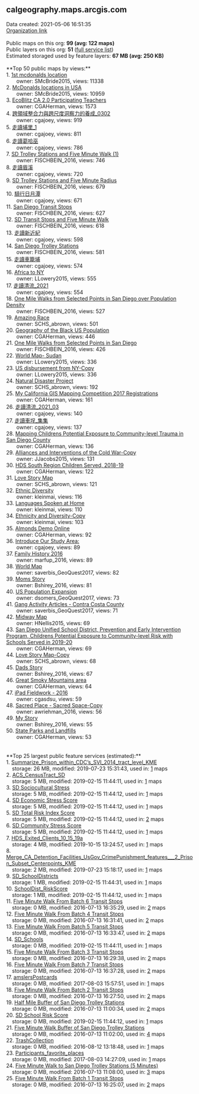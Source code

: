 <h2>calgeography.maps.arcgis.com</h2> Data created: 2021-05-06 16:51:35 <br /><a target='new' href='https://calgeography.maps.arcgis.com'>Organization link</a><br /><br />Public maps on this org: <b>99 (avg: 122 maps)</b><br />Public layers on this org: <b>51 </b>(<a target='new' href='https://services.arcgis.com/5nJoHuYReL3gS8Rl/ArcGIS/rest/services'>full service list</a>)<br />Estimated storaged used by feature layers: <b>67 MB (avg: 250 KB)</b><br /><br />**Top 50 public maps by views:**<br />  1. <a target='new' href='https://www.arcgis.com/home/item.html?id=d0c4c595821f4ee493e320a2d5129a90'>1st mcdonalds location</a> <br />  &nbsp;&nbsp;&nbsp;&nbsp; &nbsp;&nbsp;owner: SMcBride2015, views: 11338<br />  2. <a target='new' href='https://www.arcgis.com/home/item.html?id=237703f5b1a74c0d97b253b9eaa40612'>McDonalds locations in USA</a> <br />  &nbsp;&nbsp;&nbsp;&nbsp; &nbsp;&nbsp;owner: SMcBride2015, views: 10959<br />  3. <a target='new' href='https://www.arcgis.com/home/item.html?id=3679c16a4fac4e3f9ebb36bc27433514'>EcoBlitz CA 2.0 Participating Teachers</a> <br />  &nbsp;&nbsp;&nbsp;&nbsp; &nbsp;&nbsp;owner: CGAHerman, views: 1573<br />  4. <a target='new' href='https://www.arcgis.com/home/item.html?id=3d6ab05af0734b7ebbff91011057a621'>跨領域整合力與跨尺度洞察力的養成_0302</a> <br />  &nbsp;&nbsp;&nbsp;&nbsp; &nbsp;&nbsp;owner: cgajoey, views: 919<br />  5. <a target='new' href='https://www.arcgis.com/home/item.html?id=0c8015b20346403188e1e48af2b86e7c'>走讀埔里_1</a> <br />  &nbsp;&nbsp;&nbsp;&nbsp; &nbsp;&nbsp;owner: cgajoey, views: 811<br />  6. <a target='new' href='https://www.arcgis.com/home/item.html?id=ba3d911457464e1d96c023a35e9c111f'>走讀葛哈巫</a> <br />  &nbsp;&nbsp;&nbsp;&nbsp; &nbsp;&nbsp;owner: cgajoey, views: 786<br />  7. <a target='new' href='https://www.arcgis.com/home/item.html?id=709d94c073344594af676fe30f866d53'>SD Trolley Stations and Five Minute Walk (1)</a> <br />  &nbsp;&nbsp;&nbsp;&nbsp; &nbsp;&nbsp;owner: FISCHBEIN_2016, views: 746<br />  8. <a target='new' href='https://www.arcgis.com/home/item.html?id=54e0d2349dda472fae5ea83288981889'>走讀眉溪</a> <br />  &nbsp;&nbsp;&nbsp;&nbsp; &nbsp;&nbsp;owner: cgajoey, views: 720<br />  9. <a target='new' href='https://www.arcgis.com/home/item.html?id=b3aa86df24b04334add3aae264dc8c68'>SD Trolley Stations and Five Minute Radius</a> <br />  &nbsp;&nbsp;&nbsp;&nbsp; &nbsp;&nbsp;owner: FISCHBEIN_2016, views: 679<br />  10. <a target='new' href='https://www.arcgis.com/home/item.html?id=06ed5ae62aa944d586244f0e5fdd39b4'>騎行日月潭</a> <br />  &nbsp;&nbsp;&nbsp;&nbsp; &nbsp;&nbsp;owner: cgajoey, views: 671<br />  11. <a target='new' href='https://www.arcgis.com/home/item.html?id=8db01a1bfdf746cfbf8164e75a87e514'>San Diego Transit Stops</a> <br />  &nbsp;&nbsp;&nbsp;&nbsp; &nbsp;&nbsp;owner: FISCHBEIN_2016, views: 627<br />  12. <a target='new' href='https://www.arcgis.com/home/item.html?id=063637d571b7474193675546b826ebfd'>SD Transit Stops and Five Minute Walk</a> <br />  &nbsp;&nbsp;&nbsp;&nbsp; &nbsp;&nbsp;owner: FISCHBEIN_2016, views: 618<br />  13. <a target='new' href='https://www.arcgis.com/home/item.html?id=41bc61a83a9c4b63bf9639a3d3350994'>走讀新近紀</a> <br />  &nbsp;&nbsp;&nbsp;&nbsp; &nbsp;&nbsp;owner: cgajoey, views: 598<br />  14. <a target='new' href='https://www.arcgis.com/home/item.html?id=9e947cb28d3541aba0518b702567dfed'>San Diego Trolley Stations</a> <br />  &nbsp;&nbsp;&nbsp;&nbsp; &nbsp;&nbsp;owner: FISCHBEIN_2016, views: 581<br />  15. <a target='new' href='https://www.arcgis.com/home/item.html?id=408dcae330c14144a310da7b36450e07'>走讀車籠埔</a> <br />  &nbsp;&nbsp;&nbsp;&nbsp; &nbsp;&nbsp;owner: cgajoey, views: 574<br />  16. <a target='new' href='https://www.arcgis.com/home/item.html?id=41941ed95187435f8a16130f37be71a4'>Africa to NY</a> <br />  &nbsp;&nbsp;&nbsp;&nbsp; &nbsp;&nbsp;owner: LLowery2015, views: 555<br />  17. <a target='new' href='https://www.arcgis.com/home/item.html?id=ecd4efdd09dd49058dafb99868e4c549'>走讀清流_2021</a> <br />  &nbsp;&nbsp;&nbsp;&nbsp; &nbsp;&nbsp;owner: cgajoey, views: 554<br />  18. <a target='new' href='https://www.arcgis.com/home/item.html?id=93fd5b6233c14f41a5942ca77f1360db'>One Mile Walks from Selected Points in San Diego over Population Density</a> <br />  &nbsp;&nbsp;&nbsp;&nbsp; &nbsp;&nbsp;owner: FISCHBEIN_2016, views: 527<br />  19. <a target='new' href='https://www.arcgis.com/home/item.html?id=b39116a37b1548dbb1c5239b448ea23d'>Amazing Race</a> <br />  &nbsp;&nbsp;&nbsp;&nbsp; &nbsp;&nbsp;owner: SCHS_abrown, views: 501<br />  20. <a target='new' href='https://www.arcgis.com/home/item.html?id=4f86709c2ece4a05b206e8eff3b87c2d'>Geography of the Black US Population</a> <br />  &nbsp;&nbsp;&nbsp;&nbsp; &nbsp;&nbsp;owner: CGAHerman, views: 446<br />  21. <a target='new' href='https://www.arcgis.com/home/item.html?id=0f320d599fd5480fb2d7ef3f91baa0d5'>One Mile Walks from Selected Points in San Diego</a> <br />  &nbsp;&nbsp;&nbsp;&nbsp; &nbsp;&nbsp;owner: FISCHBEIN_2016, views: 426<br />  22. <a target='new' href='https://www.arcgis.com/home/item.html?id=4de5e7728fef4b479dda99c126238fba'>World Map- Sudan</a> <br />  &nbsp;&nbsp;&nbsp;&nbsp; &nbsp;&nbsp;owner: LLowery2015, views: 336<br />  23. <a target='new' href='https://www.arcgis.com/home/item.html?id=f2f38e1573c54103bf41a6334fb54650'>US disbursement from NY-Copy</a> <br />  &nbsp;&nbsp;&nbsp;&nbsp; &nbsp;&nbsp;owner: LLowery2015, views: 336<br />  24. <a target='new' href='https://www.arcgis.com/home/item.html?id=2436c693239443df96c835fdadf0c7d0'>Natural Disaster Project </a> <br />  &nbsp;&nbsp;&nbsp;&nbsp; &nbsp;&nbsp;owner: SCHS_abrown, views: 192<br />  25. <a target='new' href='https://www.arcgis.com/home/item.html?id=4a67b1b9c4ce4dc4ae5c3cc00ad75877'>My California GIS Mapping Competition 2017 Registrations</a> <br />  &nbsp;&nbsp;&nbsp;&nbsp; &nbsp;&nbsp;owner: CGAHerman, views: 161<br />  26. <a target='new' href='https://www.arcgis.com/home/item.html?id=6021ee246f724088a5a8460915fe1fd1'>走讀清流_2021_03</a> <br />  &nbsp;&nbsp;&nbsp;&nbsp; &nbsp;&nbsp;owner: cgajoey, views: 140<br />  27. <a target='new' href='https://www.arcgis.com/home/item.html?id=beed711f333e41069690ee477d8adeb5'>走讀車埕_集集</a> <br />  &nbsp;&nbsp;&nbsp;&nbsp; &nbsp;&nbsp;owner: cgajoey, views: 137<br />  28. <a target='new' href='https://www.arcgis.com/home/item.html?id=ae5b595aba214645a9b913344c719846'>Mapping Childrens Potential Exposure to Community-level Trauma in San Diego County</a> <br />  &nbsp;&nbsp;&nbsp;&nbsp; &nbsp;&nbsp;owner: CGAHerman, views: 136<br />  29. <a target='new' href='https://www.arcgis.com/home/item.html?id=02ef0fa145ca4c99a60eb9ee8abebd82'>Alliances and Interventions of the Cold War-Copy</a> <br />  &nbsp;&nbsp;&nbsp;&nbsp; &nbsp;&nbsp;owner: JJacobs2015, views: 131<br />  30. <a target='new' href='https://www.arcgis.com/home/item.html?id=d624a8f363e24477a9dc65b59d232b51'>HDS South Region Children Served, 2018-19</a> <br />  &nbsp;&nbsp;&nbsp;&nbsp; &nbsp;&nbsp;owner: CGAHerman, views: 122<br />  31. <a target='new' href='https://www.arcgis.com/home/item.html?id=9c85fe7ad28e4c7abe40916a523ef058'>Love Story Map</a> <br />  &nbsp;&nbsp;&nbsp;&nbsp; &nbsp;&nbsp;owner: SCHS_abrown, views: 121<br />  32. <a target='new' href='https://www.arcgis.com/home/item.html?id=0081dff5fd9d4795a638e8f273b57e8b'>Ethnic Diversity</a> <br />  &nbsp;&nbsp;&nbsp;&nbsp; &nbsp;&nbsp;owner: kleinmai, views: 116<br />  33. <a target='new' href='https://www.arcgis.com/home/item.html?id=e11db88b5670414ebeb2b859db552508'>Languages Spoken at Home</a> <br />  &nbsp;&nbsp;&nbsp;&nbsp; &nbsp;&nbsp;owner: kleinmai, views: 110<br />  34. <a target='new' href='https://www.arcgis.com/home/item.html?id=1c35d2b13cad4d7b80fa589664915aaf'>Ethnicity and Diversity-Copy</a> <br />  &nbsp;&nbsp;&nbsp;&nbsp; &nbsp;&nbsp;owner: kleinmai, views: 103<br />  35. <a target='new' href='https://www.arcgis.com/home/item.html?id=ea95a410823c46b79335e42927351535'>Almonds Demo Online</a> <br />  &nbsp;&nbsp;&nbsp;&nbsp; &nbsp;&nbsp;owner: CGAHerman, views: 92<br />  36. <a target='new' href='https://www.arcgis.com/home/item.html?id=bd8939c129524bf584bb5afffc23ed5e'>Introduce Our Study Area: </a> <br />  &nbsp;&nbsp;&nbsp;&nbsp; &nbsp;&nbsp;owner: cgajoey, views: 89<br />  37. <a target='new' href='https://www.arcgis.com/home/item.html?id=a94390a0e6464ce8960d14e664810a09'>Family History 2016</a> <br />  &nbsp;&nbsp;&nbsp;&nbsp; &nbsp;&nbsp;owner: marfup_2016, views: 89<br />  38. <a target='new' href='https://www.arcgis.com/home/item.html?id=d2d86125f9f74ca19caa4c7000f5ad01'>World Map</a> <br />  &nbsp;&nbsp;&nbsp;&nbsp; &nbsp;&nbsp;owner: saverbis_GeoQuest2017, views: 82<br />  39. <a target='new' href='https://www.arcgis.com/home/item.html?id=e240203590424feb9a6f90e96e544a30'>Moms Story</a> <br />  &nbsp;&nbsp;&nbsp;&nbsp; &nbsp;&nbsp;owner: Bshirey_2016, views: 81<br />  40. <a target='new' href='https://www.arcgis.com/home/item.html?id=23f9f2a296504870901d48198d432e22'>US Population Expansion</a> <br />  &nbsp;&nbsp;&nbsp;&nbsp; &nbsp;&nbsp;owner: dsomers_GeoQuest2017, views: 73<br />  41. <a target='new' href='https://www.arcgis.com/home/item.html?id=652d6f853bcf458ebc2cfb44f7aebac3'>Gang Activity Articles - Contra Costa County</a> <br />  &nbsp;&nbsp;&nbsp;&nbsp; &nbsp;&nbsp;owner: saverbis_GeoQuest2017, views: 71<br />  42. <a target='new' href='https://www.arcgis.com/home/item.html?id=992fa73b00724cc7989afc37f4a1b23e'>Midway Map</a> <br />  &nbsp;&nbsp;&nbsp;&nbsp; &nbsp;&nbsp;owner: HNellis2015, views: 69<br />  43. <a target='new' href='https://www.arcgis.com/home/item.html?id=5ea8f4f692644fecb93d06bbbb76a3ff'>San Diego Unified School District, Prevention and Early Intervention Program, Childrens Potential Exposure to Community-level Risk with Schools Served in 2019-20</a> <br />  &nbsp;&nbsp;&nbsp;&nbsp; &nbsp;&nbsp;owner: CGAHerman, views: 69<br />  44. <a target='new' href='https://www.arcgis.com/home/item.html?id=1033edb641f44f9bb806e1da39375f45'>Love Story Map-Copy</a> <br />  &nbsp;&nbsp;&nbsp;&nbsp; &nbsp;&nbsp;owner: SCHS_abrown, views: 68<br />  45. <a target='new' href='https://www.arcgis.com/home/item.html?id=196b0ebfb64448469c1a2ce39bf04d5a'>Dads Story</a> <br />  &nbsp;&nbsp;&nbsp;&nbsp; &nbsp;&nbsp;owner: Bshirey_2016, views: 67<br />  46. <a target='new' href='https://www.arcgis.com/home/item.html?id=0325933971394a70bb8249fbc0b5da9d'>Great Smoky Mountains area</a> <br />  &nbsp;&nbsp;&nbsp;&nbsp; &nbsp;&nbsp;owner: CGAHerman, views: 64<br />  47. <a target='new' href='https://www.arcgis.com/home/item.html?id=98bddc61129b4fa9a5d784e2a61fada4'>iPad Fieldwork - 2016</a> <br />  &nbsp;&nbsp;&nbsp;&nbsp; &nbsp;&nbsp;owner: cgasdsu, views: 59<br />  48. <a target='new' href='https://www.arcgis.com/home/item.html?id=51c1ee39fc894fc6a058aa84089b0075'>Sacred Place - Sacred Space-Copy</a> <br />  &nbsp;&nbsp;&nbsp;&nbsp; &nbsp;&nbsp;owner: awriehman_2016, views: 56<br />  49. <a target='new' href='https://www.arcgis.com/home/item.html?id=2d30ac3bc59c432394f9e366693c35f3'>My Story</a> <br />  &nbsp;&nbsp;&nbsp;&nbsp; &nbsp;&nbsp;owner: Bshirey_2016, views: 55<br />  50. <a target='new' href='https://www.arcgis.com/home/item.html?id=f7f924ecb0f142c4ade80ebf3582e47b'>State Parks and Landfills</a> <br />  &nbsp;&nbsp;&nbsp;&nbsp; &nbsp;&nbsp;owner: CGAHerman, views: 53<br /><br /><br />**Top 25 largest public feature services (estimated):**<br /> 1. <a target='new' href='https://www.arcgis.com/home/item.html?id=80fe06a58959466b8920e251d9f407e0'>Summarize_Prison_within_CDC’s_SVI_2014_tract_level_KME</a><br /> &nbsp;&nbsp;&nbsp;&nbsp;storage: 26 MB, modified: 2019-07-23 15:31:43,  used in: <a target='new' href='https://ed-ind-tb.s3-us-west-1.amazonaws.com/ADI/80fe06a58959466b8920e251d9f407e0.html'> 1</a> maps<br /> 2. <a target='new' href='https://www.arcgis.com/home/item.html?id=49c8d8eeee1845e09824455914f53cc0'>ACS_CensusTract_SD</a><br /> &nbsp;&nbsp;&nbsp;&nbsp;storage: 5 MB, modified: 2019-02-15 11:44:11,  used in: <a target='new' href='https://ed-ind-tb.s3-us-west-1.amazonaws.com/ADI/49c8d8eeee1845e09824455914f53cc0.html'> 1</a> maps<br /> 3. <a target='new' href='https://www.arcgis.com/home/item.html?id=06b11a9f2ec74d629eafd442a2b1f88a'>SD Sociocultural Stress</a><br /> &nbsp;&nbsp;&nbsp;&nbsp;storage: 5 MB, modified: 2019-02-15 11:44:12,  used in: <a target='new' href='https://ed-ind-tb.s3-us-west-1.amazonaws.com/ADI/06b11a9f2ec74d629eafd442a2b1f88a.html'> 1</a> maps<br /> 4. <a target='new' href='https://www.arcgis.com/home/item.html?id=6ba174f1a4874fd8b397a3d87fae1a10'>SD Economic Stress Score</a><br /> &nbsp;&nbsp;&nbsp;&nbsp;storage: 5 MB, modified: 2019-02-15 11:44:12,  used in: <a target='new' href='https://ed-ind-tb.s3-us-west-1.amazonaws.com/ADI/6ba174f1a4874fd8b397a3d87fae1a10.html'> 1</a> maps<br /> 5. <a target='new' href='https://www.arcgis.com/home/item.html?id=7bbd5930c1c54347b5dda728047d1709'>SD Total Risk Index Score</a><br /> &nbsp;&nbsp;&nbsp;&nbsp;storage: 5 MB, modified: 2019-02-15 11:44:12,  used in: <a target='new' href='https://ed-ind-tb.s3-us-west-1.amazonaws.com/ADI/7bbd5930c1c54347b5dda728047d1709.html'> 2</a> maps<br /> 6. <a target='new' href='https://www.arcgis.com/home/item.html?id=cb358dcac2864ca3878e73bfd4cd704d'>SD Community Stress Score</a><br /> &nbsp;&nbsp;&nbsp;&nbsp;storage: 5 MB, modified: 2019-02-15 11:44:12,  used in: <a target='new' href='https://ed-ind-tb.s3-us-west-1.amazonaws.com/ADI/cb358dcac2864ca3878e73bfd4cd704d.html'> 1</a> maps<br /> 7. <a target='new' href='https://www.arcgis.com/home/item.html?id=8749a012181f4b17a0c9c0dd85b02045'>HDS_Exited_Clients_10_15_19a</a><br /> &nbsp;&nbsp;&nbsp;&nbsp;storage: 4 MB, modified: 2019-10-15 13:24:57,  used in: <a target='new' href='https://ed-ind-tb.s3-us-west-1.amazonaws.com/ADI/8749a012181f4b17a0c9c0dd85b02045.html'> 1</a> maps<br /> 8. <a target='new' href='https://www.arcgis.com/home/item.html?id=106d021e701144dbb3b7667ea19078fd'>Merge_CA_Detention_Facilities_UsGov_CrimePunishment_features___2_Prison_Subset_Centerpoints_KME</a><br /> &nbsp;&nbsp;&nbsp;&nbsp;storage: 2 MB, modified: 2019-07-23 15:18:17,  used in: <a target='new' href='https://ed-ind-tb.s3-us-west-1.amazonaws.com/ADI/106d021e701144dbb3b7667ea19078fd.html'> 1</a> maps<br /> 9. <a target='new' href='https://www.arcgis.com/home/item.html?id=6ed28424155b4e8cbd73ee391f05f9b5'>SD_SchoolDistricts</a><br /> &nbsp;&nbsp;&nbsp;&nbsp;storage: 1 MB, modified: 2019-02-15 11:44:31,  used in: <a target='new' href='https://ed-ind-tb.s3-us-west-1.amazonaws.com/ADI/6ed28424155b4e8cbd73ee391f05f9b5.html'> 1</a> maps<br /> 10. <a target='new' href='https://www.arcgis.com/home/item.html?id=3f727e8a73134eec8f1ce589ec98f3f7'>SchoolDist_RiskScore</a><br /> &nbsp;&nbsp;&nbsp;&nbsp;storage: 1 MB, modified: 2019-02-15 11:44:12,  used in: <a target='new' href='https://ed-ind-tb.s3-us-west-1.amazonaws.com/ADI/3f727e8a73134eec8f1ce589ec98f3f7.html'> 1</a> maps<br /> 11. <a target='new' href='https://www.arcgis.com/home/item.html?id=b334c57f198344cc9ced8d8da8ded774'>Five Minute Walk From Batch 6 Transit Stops</a><br /> &nbsp;&nbsp;&nbsp;&nbsp;storage: 0 MB, modified: 2016-07-13 16:35:29,  used in: <a target='new' href='https://ed-ind-tb.s3-us-west-1.amazonaws.com/ADI/b334c57f198344cc9ced8d8da8ded774.html'> 2</a> maps<br /> 12. <a target='new' href='https://www.arcgis.com/home/item.html?id=bc81d9de451948eca7f16666c4fb7b1c'>Five Minute Walk From Batch 4 Transit Stops</a><br /> &nbsp;&nbsp;&nbsp;&nbsp;storage: 0 MB, modified: 2016-07-13 16:31:41,  used in: <a target='new' href='https://ed-ind-tb.s3-us-west-1.amazonaws.com/ADI/bc81d9de451948eca7f16666c4fb7b1c.html'> 2</a> maps<br /> 13. <a target='new' href='https://www.arcgis.com/home/item.html?id=9449decd784b4911ae3c1fc9d416ac96'>Five Minute Walk From Batch 5 Transit Stops</a><br /> &nbsp;&nbsp;&nbsp;&nbsp;storage: 0 MB, modified: 2016-07-13 16:33:47,  used in: <a target='new' href='https://ed-ind-tb.s3-us-west-1.amazonaws.com/ADI/9449decd784b4911ae3c1fc9d416ac96.html'> 2</a> maps<br /> 14. <a target='new' href='https://www.arcgis.com/home/item.html?id=0f44cab83f774493ad0bacd1962fb249'>SD_Schools</a><br /> &nbsp;&nbsp;&nbsp;&nbsp;storage: 0 MB, modified: 2019-02-15 11:44:11,  used in: <a target='new' href='https://ed-ind-tb.s3-us-west-1.amazonaws.com/ADI/0f44cab83f774493ad0bacd1962fb249.html'> 1</a> maps<br /> 15. <a target='new' href='https://www.arcgis.com/home/item.html?id=ca138db2fe924e9ba0e73e6c891fef7e'>Five Minute Walk From Batch 3 Transit Stops</a><br /> &nbsp;&nbsp;&nbsp;&nbsp;storage: 0 MB, modified: 2016-07-13 16:29:38,  used in: <a target='new' href='https://ed-ind-tb.s3-us-west-1.amazonaws.com/ADI/ca138db2fe924e9ba0e73e6c891fef7e.html'> 2</a> maps<br /> 16. <a target='new' href='https://www.arcgis.com/home/item.html?id=84c0549f4df240699faf016f2adf1fd2'>Five Minute Walk From Batch 7 Transit Stops</a><br /> &nbsp;&nbsp;&nbsp;&nbsp;storage: 0 MB, modified: 2016-07-13 16:37:28,  used in: <a target='new' href='https://ed-ind-tb.s3-us-west-1.amazonaws.com/ADI/84c0549f4df240699faf016f2adf1fd2.html'> 2</a> maps<br /> 17. <a target='new' href='https://www.arcgis.com/home/item.html?id=1382384afd70476aba6c6978f2be9411'>amslersPostcards</a><br /> &nbsp;&nbsp;&nbsp;&nbsp;storage: 0 MB, modified: 2017-08-03 15:57:51,  used in: <a target='new' href='https://ed-ind-tb.s3-us-west-1.amazonaws.com/ADI/1382384afd70476aba6c6978f2be9411.html'> 1</a> maps<br /> 18. <a target='new' href='https://www.arcgis.com/home/item.html?id=56f668cef054401bb12d0c0ea8f961f4'>Five Minute Walk From Batch 2 Transit Stops</a><br /> &nbsp;&nbsp;&nbsp;&nbsp;storage: 0 MB, modified: 2016-07-13 16:27:50,  used in: <a target='new' href='https://ed-ind-tb.s3-us-west-1.amazonaws.com/ADI/56f668cef054401bb12d0c0ea8f961f4.html'> 2</a> maps<br /> 19. <a target='new' href='https://www.arcgis.com/home/item.html?id=248e3944f6194d79888625ebbc318d82'>Half Mile Buffer of San Diego Trolley Stations</a><br /> &nbsp;&nbsp;&nbsp;&nbsp;storage: 0 MB, modified: 2016-07-13 11:00:34,  used in: <a target='new' href='https://ed-ind-tb.s3-us-west-1.amazonaws.com/ADI/248e3944f6194d79888625ebbc318d82.html'> 2</a> maps<br /> 20. <a target='new' href='https://www.arcgis.com/home/item.html?id=261e6450edbc4b07921dff32d2d18e73'>SD School Risk Score</a><br /> &nbsp;&nbsp;&nbsp;&nbsp;storage: 0 MB, modified: 2019-02-15 11:44:12,  used in: <a target='new' href='https://ed-ind-tb.s3-us-west-1.amazonaws.com/ADI/261e6450edbc4b07921dff32d2d18e73.html'> 1</a> maps<br /> 21. <a target='new' href='https://www.arcgis.com/home/item.html?id=2251e5a083a247e4a70fa53a82c88fa8'>Five Minute Walk Buffer of San Diego Trolley Stations</a><br /> &nbsp;&nbsp;&nbsp;&nbsp;storage: 0 MB, modified: 2016-07-13 11:02:00,  used in: <a target='new' href='https://ed-ind-tb.s3-us-west-1.amazonaws.com/ADI/2251e5a083a247e4a70fa53a82c88fa8.html'> 4</a> maps<br /> 22. <a target='new' href='https://www.arcgis.com/home/item.html?id=7ef4e05d401a4a8fbc1ec466afea5a47'>TrashCollection</a><br /> &nbsp;&nbsp;&nbsp;&nbsp;storage: 0 MB, modified: 2016-08-12 13:18:48,  used in: <a target='new' href='https://ed-ind-tb.s3-us-west-1.amazonaws.com/ADI/7ef4e05d401a4a8fbc1ec466afea5a47.html'> 1</a> maps<br /> 23. <a target='new' href='https://www.arcgis.com/home/item.html?id=448e88bbf80c4e089cf1dc45d86b4383'>Participants_favorite_places</a><br /> &nbsp;&nbsp;&nbsp;&nbsp;storage: 0 MB, modified: 2017-08-03 14:27:09,  used in: <a target='new' href='https://ed-ind-tb.s3-us-west-1.amazonaws.com/ADI/448e88bbf80c4e089cf1dc45d86b4383.html'> 1</a> maps<br /> 24. <a target='new' href='https://www.arcgis.com/home/item.html?id=0de800f163904ced952f7b4e92df0988'>Five Minute Walk to San Diego Trolley Stations (5 Minutes)</a><br /> &nbsp;&nbsp;&nbsp;&nbsp;storage: 0 MB, modified: 2016-07-13 11:08:00,  used in: <a target='new' href='https://ed-ind-tb.s3-us-west-1.amazonaws.com/ADI/0de800f163904ced952f7b4e92df0988.html'> 3</a> maps<br /> 25. <a target='new' href='https://www.arcgis.com/home/item.html?id=1b837ced377c487685953fa2c296d21d'>Five Minute Walk From Batch 1 Transit Stops</a><br /> &nbsp;&nbsp;&nbsp;&nbsp;storage: 0 MB, modified: 2016-07-13 16:25:07,  used in: <a target='new' href='https://ed-ind-tb.s3-us-west-1.amazonaws.com/ADI/1b837ced377c487685953fa2c296d21d.html'> 2</a> maps<br />